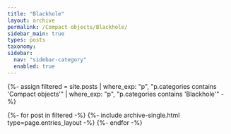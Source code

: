 ```yaml
---
title: "Blackhole"
layout: archive
permalink: /Compact objects/Blackhole/
sidebar_main: true
types: posts
taxonomy:
sidebar:
  nav: "sidebar-category"
  enabled: true
---
```


{%- assign filtered =
   site.posts
   | where_exp: "p", "p.categories contains 'Compact objects'"
   | where_exp: "p", "p.categories contains 'Blackhole'"
-%}

{%- for post in filtered -%}
  {%- include archive-single.html type=page.entries_layout -%}
{%- endfor -%}